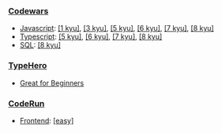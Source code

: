 ### [Codewars](https://www.codewars.com/users/IgorBarbashov/)
- [Javascript](javascript): [[1 kyu]](javascript/1_kyu), [[3 kyu]](javascript/3_kyu), [[5 kyu]](javascript/5_kyu), [[6 kyu]](javascript/6_kyu), [[7 kyu]](javascript/7_kyu), [[8 kyu]](javascript/8_kyu) 
- [Typescript](ts): [[5 kyu]](ts/5_kyu), [[6 kyu]](ts/6_kyu), [[7 kyu]](ts/7_kyu), [[8 kyu]](ts/8_kyu)
- [SQL](sql): [[8 kyu]](sql/8_kyu)

### [TypeHero](https://typehero.dev/@IgorBarbashov/)
- [Great for Beginners](typehero/beginners)

### [CodeRun](https://coderun.yandex.ru/catalog)
- [Frontend](coderun/frontend): [[easy]](coderun/frontend/easy)